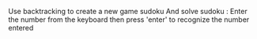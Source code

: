 Use backtracking to create a new game sudoku
And solve sudoku :
Enter the number from the keyboard then press 'enter' to recognize the number entered
